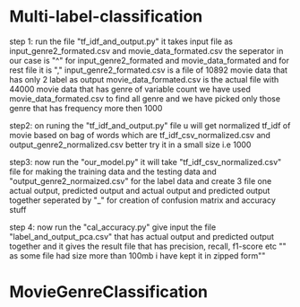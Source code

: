 # Multi-label-classification
step 1: run the file "tf_idf_and_output.py" it takes input file as input_genre2_formated.csv and movie_data_formated.csv
the seperator in our case is "^" for input_genre2_formated and movie_data_formated and  for rest file it is ","
input_genre2_formated.csv is a file of 10892 movie data that has only 2 label as output 
movie_data_formated.csv is the actual file with 44000 movie data that has genre of variable count
we have used movie_data_formated.csv to find all genre and we have picked only those genre that has frequency more then 1000


step2: on runing the "tf_idf_and_output.py" file u will get  normalized tf_idf of movie based on bag of words  which are tf_idf_csv_normalized.csv and output_genre2_normalized.csv  better try it in a small size i.e 1000


step3: now run the "our_model.py" it will take "tf_idf_csv_normalized.csv" file for making the training data and the testing data and "output_genre2_normaized.csv" for the label data and create 3 file one  actual output, predicted output and actual output and predicted output together seperated by "_" for creation of confusion matrix and  accuracy stuff


step 4: now run the "cal_accuracy.py"  give input the file "label_and_output_pca.csv" that has actual output and predicted output together and it gives the result file that has precision, recall, f1-score etc
"" as some file had size more than 100mb i have kept it in zipped form""
# MovieGenreClassification
